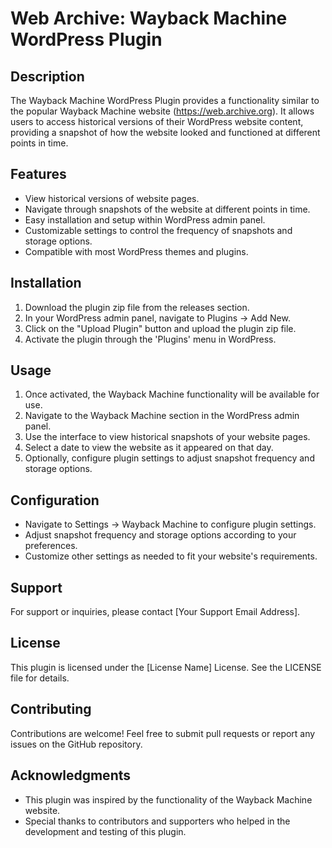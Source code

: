 # Web Archive: Wayback Machine WordPress Plugin

## Description

The Wayback Machine WordPress Plugin provides a functionality similar to the popular Wayback Machine website (https://web.archive.org). It allows users to access historical versions of their WordPress website content, providing a snapshot of how the website looked and functioned at different points in time.

## Features

-   View historical versions of website pages.
-   Navigate through snapshots of the website at different points in time.
-   Easy installation and setup within WordPress admin panel.
-   Customizable settings to control the frequency of snapshots and storage options.
-   Compatible with most WordPress themes and plugins.

## Installation

1. Download the plugin zip file from the releases section.
2. In your WordPress admin panel, navigate to Plugins -> Add New.
3. Click on the "Upload Plugin" button and upload the plugin zip file.
4. Activate the plugin through the 'Plugins' menu in WordPress.

## Usage

1. Once activated, the Wayback Machine functionality will be available for use.
2. Navigate to the Wayback Machine section in the WordPress admin panel.
3. Use the interface to view historical snapshots of your website pages.
4. Select a date to view the website as it appeared on that day.
5. Optionally, configure plugin settings to adjust snapshot frequency and storage options.

## Configuration

-   Navigate to Settings -> Wayback Machine to configure plugin settings.
-   Adjust snapshot frequency and storage options according to your preferences.
-   Customize other settings as needed to fit your website's requirements.

## Support

For support or inquiries, please contact [Your Support Email Address].

## License

This plugin is licensed under the [License Name] License. See the LICENSE file for details.

## Contributing

Contributions are welcome! Feel free to submit pull requests or report any issues on the GitHub repository.

## Acknowledgments

-   This plugin was inspired by the functionality of the Wayback Machine website.
-   Special thanks to contributors and supporters who helped in the development and testing of this plugin.
